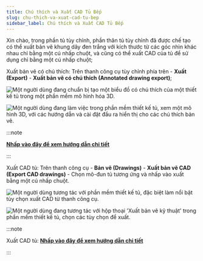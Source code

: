 ```yaml
---
title: Chú thích và Xuất CAD Tủ Bếp
slug: chu-thich-va-xuat-cad-tu-bep
sidebar_label: Chú thích và Xuất CAD Tủ Bếp
---
```


Xin chào, trong phần tủ tùy chỉnh, phần thân tủ tùy chỉnh đã được chế tạo có thể xuất bản vẽ khung dây đen trắng với kích thước từ các góc nhìn khác nhau chỉ bằng một cú nhấp chuột, và cũng có thể xuất CAD của tủ để sử dụng chỉ bằng một cú nhấp chuột;

Xuất bản vẽ có chú thích: Trên thanh công cụ tùy chỉnh phía trên - **Xuất (Export)** - **Xuất bản vẽ có chú thích (Annotated drawing export)**;

![Một người dùng đang chuẩn bị tạo một biểu đồ có chú thích của một thiết kế tủ trong một phần mềm mô hình hóa 3D.](https://storage.googleapis.com/jegavn_kb/images/93766ab4-a956-4d29-940f-6afeaab35e6f.png)

![Một người dùng đang làm việc trong phần mềm thiết kế tủ, xem một mô hình 3D, với các hướng dẫn và cài đặt đầu ra hiển thị cho các chú thích bản vẽ.](https://storage.googleapis.com/jegavn_kb/images/07ab72b2-a7c6-458d-9b3d-74eac04e074a.png)

:::note

[**Nhấp vào đây để xem hướng dẫn chi tiết**](https://www.aihouse.com/global/study/detail/651)

:::

Xuất CAD tủ: Trên thanh công cụ - **Bản vẽ (Drawings)** - **Xuất bản vẽ CAD (Export CAD drawings)** - Chọn mô-đun tủ tương ứng và nhấp vào xuất bằng một cú nhấp chuột.

![Một người dùng tương tác với phần mềm thiết kế tủ, đặc biệt làm nổi bật tùy chọn xuất CAD từ thanh công cụ.](https://storage.googleapis.com/jegavn_kb/images/9c544eca-12ff-469d-b1c4-34e2c335cd47.png)

![Một người dùng đang tương tác với hộp thoại 'Xuất bản vẽ kỹ thuật' trong phần mềm thiết kế tủ, chọn các tùy chọn để xuất.](https://storage.googleapis.com/jegavn_kb/images/6ae43d68-9b8c-44c0-89db-292fb2c688e0.png)

:::note

Xuất CAD tủ: [**Nhấp vào đây để xem hướng dẫn chi tiết**](https://www.aihouse.com/global/study/detail/651)

:::